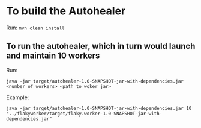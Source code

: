 
# To build the Autohealer
Run: `mvn clean install`

## To run the autohealer, which in turn would launch and maintain 10 workers
Run: 
```
java -jar target/autohealer-1.0-SNAPSHOT-jar-with-dependencies.jar <number of workers> <path to woker jar>
```

Example: 
```
java -jar target/autohealer-1.0-SNAPSHOT-jar-with-dependencies.jar 10 "../flakyworker/target/flaky.worker-1.0-SNAPSHOT-jar-with-dependencies.jar"
```

